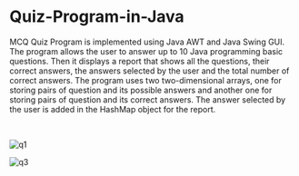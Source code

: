 # Quiz-Program-in-Java

MCQ Quiz Program is implemented using Java AWT and Java Swing GUI. The program allows the user to answer up to 10 Java programming basic questions. Then it displays a report that shows all the questions, their correct answers, the answers selected by the user and the total number of correct answers. The program uses two two-dimensional arrays, one for storing pairs of question and its possible answers and another one for storing pairs of question and its correct answers. The answer selected by the user is added in the HashMap object for the report.

&nbsp;

![q1](https://user-images.githubusercontent.com/76877184/103481549-bb586b80-4e01-11eb-96ca-0e5076776a7f.png)

![q3](https://user-images.githubusercontent.com/76877184/103481550-bc899880-4e01-11eb-87f1-4cb27f52c86d.png)
